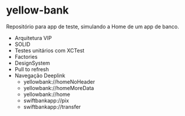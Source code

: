 # yellow-bank
Repositório para app de teste, simulando a Home de um app de banco.
- Arquitetura VIP
- SOLID
- Testes unitários com XCTest
- Factories
- DesignSystem
- Pull to refresh
- Navegação Deeplink
    - yellowbank://homeNoHeader
    - yellowbank://homeMoreData
    - yellowbank://home
    - swiftbankapp://pix
    - swiftbankapp://transfer
